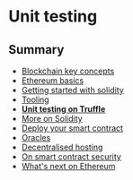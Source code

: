 # Unit testing

<!-- .slide: class="page-title" -->



## Summary

<!-- .slide: class="toc" -->

- [Blockchain key concepts](#/1)
- [Ethereum basics](#/2)
- [Getting started with solidity](#/3)
- [Tooling](#/4)
- **[Unit testing on Truffle](#/5)**
- [More on Solidity](#/6)
- [Deploy your smart contract](#/7)
- [Oracles](#/8)
- [Decentralised hosting](#/9)
- [On smart contract security](#/10)
- [What's next on Ethereum](#/11)



<!-- .slide: class="page-questions" -->



<!-- .slide: class="page-tp4" -->

